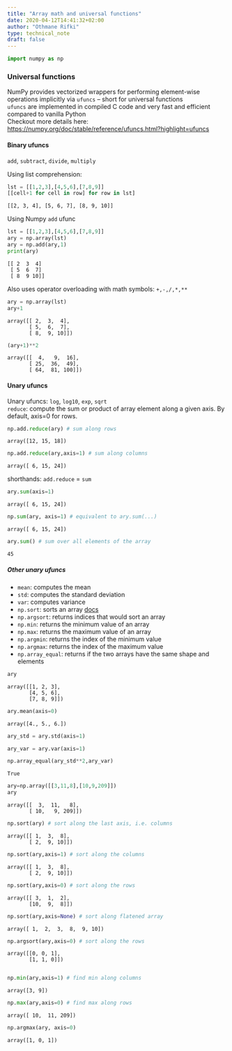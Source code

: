 ```yaml
---
title: "Array math and universal functions"
date: 2020-04-12T14:41:32+02:00
author: "Othmane Rifki"
type: technical_note
draft: false
---
```


```python
import numpy as np
```

### Universal functions
NumPy provides vectorized wrappers for performing element-wise operations implicitly via `ufuncs` – short for universal functions   
`ufuncs` are implemented in compiled C code and very fast and efficient compared to vanilla Python    
Checkout more details here: https://numpy.org/doc/stable/reference/ufuncs.html?highlight=ufuncs

#### Binary ufuncs
`add`, `subtract`, `divide`, `multiply`   

Using list comprehension:


```python
lst = [[1,2,3],[4,5,6],[7,8,9]]
[[cell+1 for cell in row] for row in lst] 
```




    [[2, 3, 4], [5, 6, 7], [8, 9, 10]]



Using Numpy `add` ufunc


```python
lst = [[1,2,3],[4,5,6],[7,8,9]]
ary = np.array(lst)
ary = np.add(ary,1)
print(ary)
```

    [[ 2  3  4]
     [ 5  6  7]
     [ 8  9 10]]


Also uses operator overloading with math symbols: `+,-,/,*,**`


```python
ary = np.array(lst)
ary+1
```




    array([[ 2,  3,  4],
           [ 5,  6,  7],
           [ 8,  9, 10]])




```python
(ary+1)**2
```




    array([[  4,   9,  16],
           [ 25,  36,  49],
           [ 64,  81, 100]])



#### Unary ufuncs
Unary ufuncs: `log`, `log10`, `exp`, `sqrt`   
`reduce`: compute the sum or product of array element along a given axis. By default, axis=0 for rows.


```python
np.add.reduce(ary) # sum along rows
```




    array([12, 15, 18])




```python
np.add.reduce(ary,axis=1) # sum along columns
```




    array([ 6, 15, 24])



shorthands:  `add.reduce` = `sum`  



```python
ary.sum(axis=1)
```




    array([ 6, 15, 24])




```python
np.sum(ary, axis=1) # equivalent to ary.sum(...)
```




    array([ 6, 15, 24])




```python
ary.sum() # sum over all elements of the array
```




    45



##### Other unary ufuncs
- `mean`: computes the mean
- `std`: computes the standard deviation
- `var`: computes variance
- `np.sort`: sorts an array [docs](https://docs.scipy.org/doc/numpy/reference/generated/numpy.sort.html)
- `np.argsort`: returns indices that would sort an array
- `np.min`: returns the minimum value of an array
- `np.max`: returns the maximum value of an array
- `np.argmin`: returns the index of the minimum value
- `np.argmax`: returns the index of the maximum value
- `np.array_equal`: returns if the two arrays have the same shape and elements


```python
ary
```




    array([[1, 2, 3],
           [4, 5, 6],
           [7, 8, 9]])




```python
ary.mean(axis=0) 
```




    array([4., 5., 6.])




```python
ary_std = ary.std(axis=1)
```


```python
ary_var = ary.var(axis=1) 
```


```python
np.array_equal(ary_std**2,ary_var)
```




    True




```python
ary=np.array([[3,11,8],[10,9,209]])
ary
```




    array([[  3,  11,   8],
           [ 10,   9, 209]])




```python
np.sort(ary) # sort along the last axis, i.e. columns
```




    array([[ 1,  3,  8],
           [ 2,  9, 10]])




```python
np.sort(ary,axis=1) # sort along the columns
```




    array([[ 1,  3,  8],
           [ 2,  9, 10]])




```python
np.sort(ary,axis=0) # sort along the rows
```




    array([[ 3,  1,  2],
           [10,  9,  8]])




```python
np.sort(ary,axis=None) # sort along flatened array 
```




    array([ 1,  2,  3,  8,  9, 10])




```python
np.argsort(ary,axis=0) # sort along the rows
```




    array([[0, 0, 1],
           [1, 1, 0]])




```python

np.min(ary,axis=1) # find min along columns
```




    array([3, 9])




```python
np.max(ary,axis=0) # find max along rows
```




    array([ 10,  11, 209])




```python
np.argmax(ary, axis=0)
```




    array([1, 0, 1])


